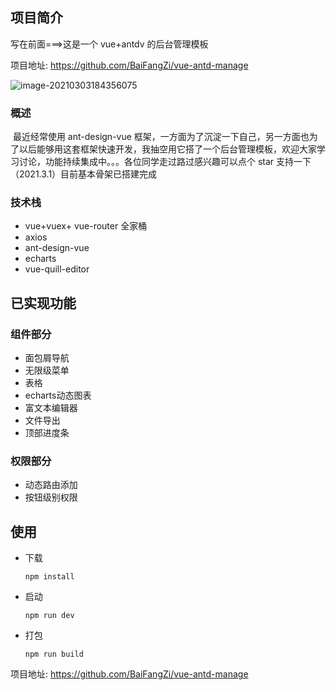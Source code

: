 ## 项目简介

写在前面===>这是一个 vue+antdv 的后台管理模板

项目地址: https://github.com/BaiFangZi/vue-antd-manage

![image-20210303184356075](https://gitee.com/baifangzi/blogimage/raw/master/img/20210303184404.png)

### 概述

​	最近经常使用 ant-design-vue 框架，一方面为了沉淀一下自己，另一方面也为了以后能够用这套框架快速开发，我抽空用它搭了一个后台管理模板，欢迎大家学习讨论，功能持续集成中。。。各位同学走过路过感兴趣可以点个 star 支持一下（2021.3.1）目前基本骨架已搭建完成

### 技术栈

- vue+vuex+ vue-router 全家桶
- axios
- ant-design-vue
- echarts
- vue-quill-editor

## 已实现功能

### 组件部分

- 面包屑导航
- 无限级菜单
- 表格
- echarts动态图表
- 富文本编辑器
- 文件导出
- 顶部进度条

### 权限部分

- 动态路由添加
- 按钮级别权限

## 使用

- 下载

  ```
  npm install
  ```

- 启动

  ```
  npm run dev
  ```

- 打包

  ```
  npm run build
  ```

项目地址: https://github.com/BaiFangZi/vue-antd-manage
